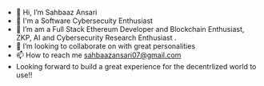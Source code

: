 - 👋 Hi, I’m Sahbaaz Ansari
- 👀 I'm a Software Cybersecuity Enthusiast
- 🌱 I’m am a Full Stack Ethereum Developer and Blockchain Enthusiast, ZKP, AI and Cybersecurity Research Enthusiast .
- 💞️ I’m looking to collaborate on with great personalities
- 📫 How to reach me sahbaazansari07@gmail.com
- Looking forward to build a great experience for the decentrlized world to use!! 
<!---
SkyWarrior123/SkyWarrior123 is a ✨ special ✨ repository because its `README.md` (this file) appears on your GitHub profile.
You can click the Preview link to take a look at your changes.
--->


